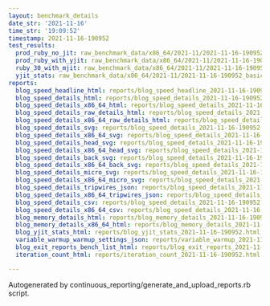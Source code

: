 ```yaml
---
layout: benchmark_details
date_str: '2021-11-16'
time_str: '19:09:52'
timestamp: 2021-11-16-190952
test_results:
  prod_ruby_no_jit: raw_benchmark_data/x86_64/2021-11/2021-11-16-190952_basic_benchmark_prod_ruby_no_jit.json
  prod_ruby_with_yjit: raw_benchmark_data/x86_64/2021-11/2021-11-16-190952_basic_benchmark_prod_ruby_with_yjit.json
  ruby_30_with_mjit: raw_benchmark_data/x86_64/2021-11/2021-11-16-190952_basic_benchmark_ruby_30_with_mjit.json
  yjit_stats: raw_benchmark_data/x86_64/2021-11/2021-11-16-190952_basic_benchmark_yjit_stats.json
reports:
  blog_speed_headline_html: reports/blog_speed_headline_2021-11-16-190952.html
  blog_speed_details_html: reports/blog_speed_details_2021-11-16-190952.html
  blog_speed_details_x86_64_html: reports/blog_speed_details_2021-11-16-190952.x86_64.html
  blog_speed_details_raw_details_html: reports/blog_speed_details_2021-11-16-190952.raw_details.html
  blog_speed_details_x86_64_raw_details_html: reports/blog_speed_details_2021-11-16-190952.x86_64.raw_details.html
  blog_speed_details_svg: reports/blog_speed_details_2021-11-16-190952.svg
  blog_speed_details_x86_64_svg: reports/blog_speed_details_2021-11-16-190952.x86_64.svg
  blog_speed_details_head_svg: reports/blog_speed_details_2021-11-16-190952.head.svg
  blog_speed_details_x86_64_head_svg: reports/blog_speed_details_2021-11-16-190952.x86_64.head.svg
  blog_speed_details_back_svg: reports/blog_speed_details_2021-11-16-190952.back.svg
  blog_speed_details_x86_64_back_svg: reports/blog_speed_details_2021-11-16-190952.x86_64.back.svg
  blog_speed_details_micro_svg: reports/blog_speed_details_2021-11-16-190952.micro.svg
  blog_speed_details_x86_64_micro_svg: reports/blog_speed_details_2021-11-16-190952.x86_64.micro.svg
  blog_speed_details_tripwires_json: reports/blog_speed_details_2021-11-16-190952.tripwires.json
  blog_speed_details_x86_64_tripwires_json: reports/blog_speed_details_2021-11-16-190952.x86_64.tripwires.json
  blog_speed_details_csv: reports/blog_speed_details_2021-11-16-190952.csv
  blog_speed_details_x86_64_csv: reports/blog_speed_details_2021-11-16-190952.x86_64.csv
  blog_memory_details_html: reports/blog_memory_details_2021-11-16-190952.html
  blog_memory_details_x86_64_html: reports/blog_memory_details_2021-11-16-190952.x86_64.html
  blog_yjit_stats_html: reports/blog_yjit_stats_2021-11-16-190952.html
  variable_warmup_warmup_settings_json: reports/variable_warmup_2021-11-16-190952.warmup_settings.json
  blog_exit_reports_bench_list_html: reports/blog_exit_reports_2021-11-16-190952.bench_list.html
  iteration_count_html: reports/iteration_count_2021-11-16-190952.html

---
```

Autogenerated by continuous_reporting/generate_and_upload_reports.rb script.
